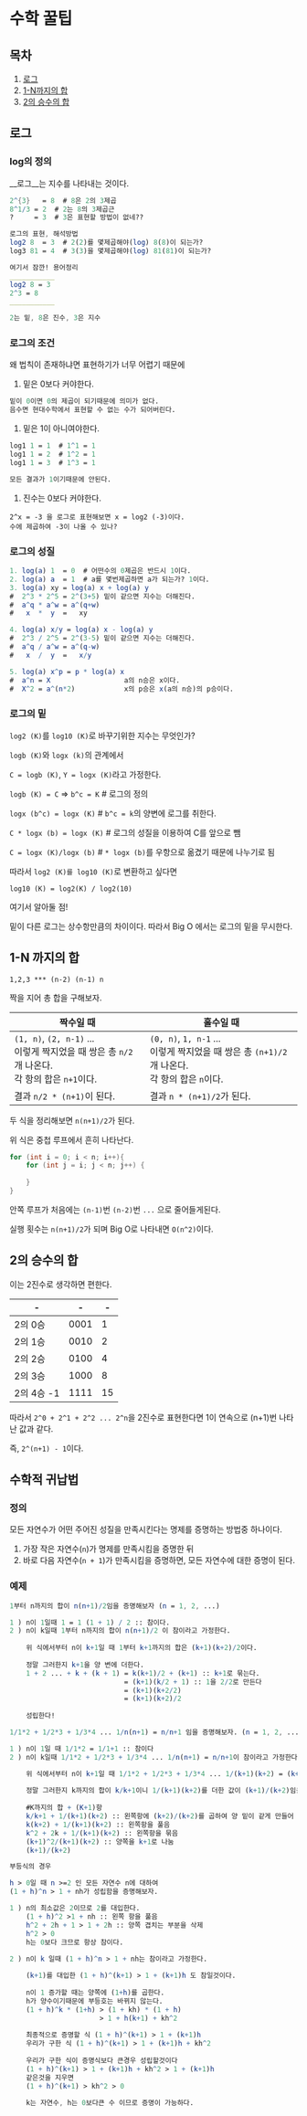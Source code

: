 # 수학 꿀팁



## 목차

1. [로그](#로그)
2. [1-N까지의 합](#1-N-까지의-합)
3. [2의 승수의 합](#2의-승수의-합)



## 로그

### log의 정의

__로그__는 지수를 나타내는 것이다.

```mathematica
2^{3}   = 8  # 8은 2의 3제곱
8^1/3 = 2  # 2는 8의 3제곱근
?     = 3  # 3은 표현할 방법이 없네??

로그의 표현, 해석방법
log2 8  = 3  # 2(2)를 몇제곱해야(log) 8(8)이 되는가?
log3 81 = 4  # 3(3)을 몇제곱해야(log) 81(81)이 되는가?

여기서 잠깐! 용어정리
___________
log2 8 = 3
2^3 = 8
___________

2는 밑, 8은 진수, 3은 지수
```

### 로그의 조건

왜 법칙이 존재하냐면 표현하기가 너무 어렵기 때문에



1. 밑은 0보다 커야한다.

```mathematica
밑이 0이면 0의 제곱이 되기때문에 의미가 없다.
음수면 현대수학에서 표현할 수 없는 수가 되어버린다.
```



1. 밑은 1이 아니여야한다.

```mathematica
log1 1 = 1  # 1^1 = 1
log1 1 = 2  # 1^2 = 1
log1 1 = 3  # 1^3 = 1

모든 결과가 1이기때문에 안된다.
```



1. 진수는 0보다 커야한다.

```text
2^x = -3 을 로그로 표현해보면 x = log2 (-3)이다.
수에 제곱하여 -3이 나올 수 있나? 
```



### 로그의 성질

```mathematica
1. log(a) 1  = 0  # 어떤수의 0제곱은 반드시 1이다.
2. log(a) a  = 1  # a를 몇번제곱하면 a가 되는가? 1이다.
3. log(a) xy = log(a) x + log(a) y
#  2^3 * 2^5 = 2^(3+5) 밑이 같으면 지수는 더해진다.
#  a^q * a^w = a^(q+w)
#   x  *  y  =   xy

4. log(a) x/y = log(a) x - log(a) y
#  2^3 / 2^5 = 2^(3-5) 밑이 같으면 지수는 더해진다.
#  a^q / a^w = a^(q-w)
#   x  /  y  =   x/y

5. log(a) x^p = p * log(a) x
#  a^n = X                  a의 n승은 x이다.
#  X^2 = a^(n*2)            x의 p승은 x(a의 n승)의 p승이다.
```



### 로그의 밑

`log2 (K)`를 `log10 (K)`로 바꾸기위한 지수는 무엇인가?



`logb (K)`와 `logx (k)`의 관계에서

`C = logb (K)`, `Y = logx (K)`라고 가정한다.



`logb (K) = C` => `b^c = K`  # 로그의 정의



`logx (b^c) = logx (K)`  # `b^c = k`의 양변에 로그를 취한다.

`C * logx (b) = logx (K)`  # 로그의 성질을 이용하여 C를 앞으로 뺌

`C = logx (K)/logx (b)`  # `* logx (b)`를 우항으로 옮겼기 때문에 나누기로 됨



따라서 `log2 (K)를 log10 (K)`로 변환하고 싶다면

`log10 (K) = log2(K) / log2(10)`



여기서 알아둘 점!

밑이 다른 로그는 상수항만큼의 차이이다. 따라서 Big O 에서는 로그의 밑을 무시한다.



## 1-N 까지의 합

`1,2,3 *** (n-2) (n-1) n`

짝을 지어 총 합을 구해보자.

| 짝수일 때                                                    | 홀수일 때                                                    |
| ------------------------------------------------------------ | ------------------------------------------------------------ |
| `(1, n)`, `(2, n-1)` ...<br />이렇게 짝지었을 때 쌍은 총 `n/2`개 나온다.<br />각 항의 합은 `n+1`이다. | `(0, n)`, `1, n-1` ...<br />이렇게 짝지었을 때 쌍은 총 `(n+1)/2`개 나온다.<br />각 항의 합은 `n`이다. |
| 결과 `n/2 * (n+1)`이 된다.                                   | 결과 `n * (n+1)/2`가 된다.                                   |

두 식을 정리해보면 `n(n+1)/2`가 된다.

위 식은 중첩 루프에서 흔히 나타난다.

```java
for (int i = 0; i < n; i++){
    for (int j = i; j < n; j++) {
        
    }
}
```

안쪽 루프가 처음에는 `(n-1)`번 `(n-2)`번 `...` 으로 줄어들게된다.

실행 횟수는 `n(n+1)/2`가 되며 Big O로 나타내면 `O(n^2)`이다.



## 2의 승수의 합

이는 2진수로 생각하면 편한다.

| -          | -    | -    |
| ---------- | ---- | ---- |
| 2의 0승    | 0001 | 1    |
| 2의 1승    | 0010 | 2    |
| 2의 2승    | 0100 | 4    |
| 2의 3승    | 1000 | 8    |
| 2의 4승 -1 | 1111 | 15   |

따라서 `2^0 + 2^1 + 2^2 ... 2^n`을 2진수로 표현한다면 1이 연속으로 (n+1)번 나타난 값과 같다.

즉, `2^(n+1) - 1`이다.



## 수학적 귀납법



### 정의

모든 자연수가 어떤 주어진 성질을 만족시킨다는 명제를 증명하는 방법중 하나이다.

1. 가장 작은 자연수(`n`)가 명제를 만족시킴을 증명한 뒤
2. 바로 다음 자연수(`n + 1`)가 만족시킴을 증명하면, 모든 자연수에 대한 증명이 된다.



### 예제

```mathematica
1부터 n까지의 합이 n(n+1)/2임을 증명해보자 (n = 1, 2, ...)

1 ) n이 1일때 1 = 1 (1 + 1) / 2 :: 참이다.
2 ) n이 k일때 1부터 n까지의 합이 n(n+1)/2 이 참이라고 가정한다.
	
	위 식에서부터 n이 k+1일 때 1부터 k+1까지의 합은 (k+1)(k+2)/2이다.
	
	정말 그러한지 k+1을 양 변에 더한다.
	1 + 2 ... + k + (k + 1) = k(k+1)/2 + (k+1) :: k+1로 묶는다.
							= (k+1)(k/2 + 1) :: 1을 2/2로 만든다
							= (k+1)(k+2/2)
							= (k+1)(k+2)/2
							
	성립한다!
```

```mathematica
1/1*2 + 1/2*3 + 1/3*4 ... 1/n(n+1) = n/n+1 임을 증명해보자. (n = 1, 2, ...)

1 ) n이 1일 때 1/1*2 = 1/1+1 :: 참이다
2 ) n이 k일때 1/1*2 + 1/2*3 + 1/3*4 ... 1/n(n+1) = n/n+1이 참이라고 가정한다.

	위 식에서부터 n이 k+1일 때 1/1*2 + 1/2*3 + 1/3*4 ... 1/(k+1)(k+2) = (k+1)/(k+2)이다.
	
	정말 그러한지 k까지의 합이 k/k+1이니 1/(k+1)(k+2)를 더한 값이 (k+1)/(k+2)임을 증명한다.
	
	#K까지의 합 + (K+1)항
	k/k+1 + 1/(k+1)(k+2) :: 왼쪽항에 (k+2)/(k+2)를 곱하여 양 밑이 같게 만들어 더한다.
	k(k+2) + 1/(k+1)(k+2) :: 왼쪽항을 풀음
	k^2 + 2k + 1/(k+1)(k+2) :: 왼쪽항을 묶음
	(k+1)^2/(k+1)(k+2) :: 양쪽을 k+1로 나눔
	(k+1)/(k+2)
```

```mathematica
부등식의 경우

h > 0일 때 n >=2 인 모든 자연수 n에 대하여
(1 + h)^n > 1 + nh가 성립함을 증명해보자.

1 ) n의 최소값은 2이므로 2를 대입한다.
	(1 + h)^2 >1 + nh :: 왼쪽 항을 풀음
	h^2 + 2h + 1 > 1 + 2h :: 양쪽 겹치는 부분을 삭제
	h^2 > 0
	h는 0보다 크므로 항상 참이다.
	
2 ) n이 k 일때 (1 + h)^n > 1 + nh는 참이라고 가정한다.

	(k+1)를 대입한 (1 + h)^(k+1) > 1 + (k+1)h 도 참일것이다.
	
	n이 1 증가할 때는 양쪽에 (1+h)를 곱한다.
	h가 양수이기때문에 부등호는 바뀌지 않는다.
	(1 + h)^k * (1+h) > (1 + kh) * (1 + h)
					  > 1 + h(k+1) + kh^2
	
	최종적으로 증명할 식 (1 + h)^(k+1) > 1 + (k+1)h
	우리가 구한 식 (1 + h)^(k+1) > 1 + (k+1)h + kh^2
	
	우리가 구한 식이 증명식보다 큰경우 성립할것이다
	(1 + h)^(k+1) > 1 + (k+1)h + kh^2 > 1 + (k+1)h
	같은것을 지우면
	(1 + h)^(k+1) > kh^2 > 0
	
	k는 자연수, h는 0보다큰 수 이므로 증명이 가능하다.
```

